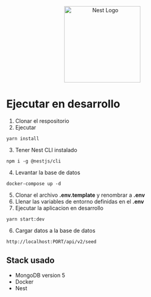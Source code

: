 <p align="center">
  <a href="http://nestjs.com/" target="blank"><img src="https://nestjs.com/img/logo-small.svg" width="200" alt="Nest Logo" /></a>
</p>

# Ejecutar en desarrollo

1. Clonar el respositorio
2. Ejecutar
```
yarn install
```
3. Tener Nest CLI instalado
```
npm i -g @nestjs/cli
```
4. Levantar la base de datos
```
docker-compose up -d
```
5. Clonar el archivo __.env.template__ y renombrar a __.env__
6. Llenar las variables de entorno definidas en el __.env__
7. Ejecutar la aplicacion en desarrollo
```
yarn start:dev
```
6. Cargar datos a la base de datos
```
http://localhost:PORT/api/v2/seed
```
## Stack usado
+ MongoDB version 5
+ Docker
+ Nest